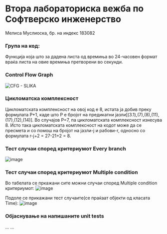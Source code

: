 # Втора лабораториска вежба по Софтверско инженерство
Мелиса Муслиоска, бр. на индекс 183082
### Група на код:
Функција која што за дадена листа од времиња во 24-часовен формат враќа листа на овие времиња претворени во секунди. 

### Control Flow Graph
![CFG - SLIKA](https://user-images.githubusercontent.com/82324735/119881445-98079780-bf2d-11eb-9a3e-997451d16fda.png)

### Цикломатска комплексност
Цикломатската комплексност на овој код е 8, истата ја добив преку формулата P+1, каде што P е бројот на предикатни јазли[(3.1),(7),(8),(11),(17),(12),(14)]. Во случајoв P=7, па цикломатската комплексност изнесува 8. Исто така цикломатската комплексност на кодот може да се пресмета и со помош на бројот на јазли-ј и рабови-r, односно со формулата r-ј+2 = 27-21+2 = 8.

### Тест случаи според критериумот Every branch
![image](https://user-images.githubusercontent.com/82324735/119891116-ec644480-bf38-11eb-81da-49184892e961.png)


### Тест случаи според критериумот  Multiple condition
Во табелата се пркажани сите можни случаи според Multiple condition критериумот:
![image](https://user-images.githubusercontent.com/82324735/119890728-78c23780-bf38-11eb-88f1-3a8686080311.png)

Подоле се прикажани тест случаите(се праќаат објекти од класата Time):
![image](https://user-images.githubusercontent.com/82324735/119890843-998a8d00-bf38-11eb-8551-98293ea214f3.png)

### Објаснување на напишаните unit tests
... ...
